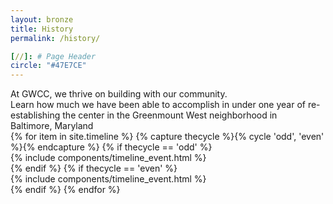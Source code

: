 ```yaml
---
layout: bronze
title: History
permalink: /history/

[//]: # Page Header
circle: "#47E7CE"
---
```


<div class="history_group dark_overlay" style="background-image: url('/assets/img/history_cover.jpg');">
    <div class="discover_grid">
        <div class="history_content">
            <div class="frow justify-end">
                <div class="history_masthead">
                    <div class="history_masthead_title">
                        At GWCC, we thrive on building with our community.
                    </div>
                    <div class="history_masthead_subtitle">
                        Learn how much we have been able to accomplish in under one year of re-establishing the center in the Greenmount West neighborhood in Baltimore,&nbsp;Maryland
                    </div>
                </div>
            </div>
        </div>
    </div>
</div>
<div class="timeline_wrapper">
    <div class="timeline_background"></div>
    <section class="timeline_section">
        {% for item in site.timeline %}
        {% capture thecycle %}{% cycle 'odd', 'even' %}{% endcapture %}
        {% if thecycle == 'odd' %}
        <div class="timeline_single">
            <div class="frow justify-between">
                {% include components/timeline_event.html %}
            </div>
        </div>
        {% endif %}
        {% if thecycle == 'even' %}
        <div class="timeline_single">
            <div class="frow justify-between direction-reverse">
                {% include components/timeline_event.html %}
            </div>
        </div>
        {% endif %}
        {% endfor %}
    </section>
</div>
